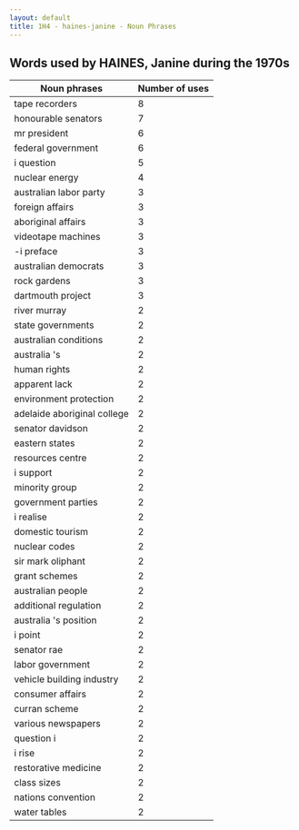 ```yaml
---
layout: default
title: 1H4 - haines-janine - Noun Phrases
---
```

## Words used by HAINES, Janine during the 1970s

| Noun phrases | Number of uses |
|--------------|----------------|
|tape recorders|8|
|honourable senators|7|
|mr president|6|
|federal government|6|
|i question|5|
|nuclear energy|4|
|australian labor party|3|
|foreign affairs|3|
|aboriginal affairs|3|
|videotape machines|3|
|-i preface|3|
|australian democrats|3|
|rock gardens|3|
|dartmouth project|3|
|river murray|2|
|state governments|2|
|australian conditions|2|
|australia 's|2|
|human rights|2|
|apparent lack|2|
|environment protection|2|
|adelaide aboriginal college|2|
|senator davidson|2|
|eastern states|2|
|resources centre|2|
|i support|2|
|minority group|2|
|government parties|2|
|i realise|2|
|domestic tourism|2|
|nuclear codes|2|
|sir mark oliphant|2|
|grant schemes|2|
|australian people|2|
|additional regulation|2|
|australia 's position|2|
|i point|2|
|senator rae|2|
|labor government|2|
|vehicle building industry|2|
|consumer affairs|2|
|curran scheme|2|
|various newspapers|2|
|question i|2|
|i rise|2|
|restorative medicine|2|
|class sizes|2|
|nations convention|2|
|water tables|2|
